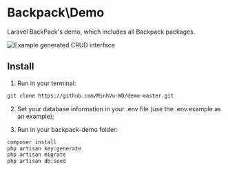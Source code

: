 # Backpack\Demo

Laravel BackPack's demo, which includes all Backpack packages.

![Example generated CRUD interface](https://backpackforlaravel.com/uploads/docs-4-0/getting_started/monster_crud_list_entries.png)

## Install

1) Run in your terminal:

``` bash
git clone https://github.com/MinhVu-WD/demo-master.git
```

2) Set your database information in your .env file (use the .env.example as an example);

3) Run in your backpack-demo folder:
``` bash
composer install
php artisan key:generate
php artisan migrate
php artisan db:seed
```
